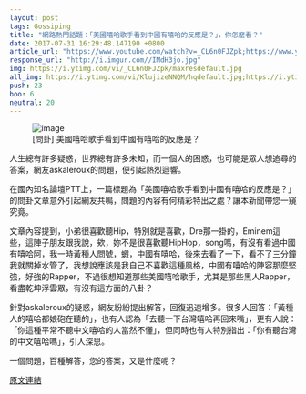 ```yaml
---
layout: post
tags: Gossiping
title: "網路熱門話題：「美國嘻哈歌手看到中國有嘻哈的反應是？」，你怎麼看？"
date: 2017-07-31 16:29:48.147190 +0800
article_url: "https://www.youtube.com/watch?v=_CL6n0FJZpk;https://www.youtube.com/watch?v=KlujizeNNQM;https://www.youtube.com/watch?v=1wYNFfgrXTI"
response_url: "http://i.imgur.com//IMdH3jo.jpg"
img: https://i.ytimg.com/vi/_CL6n0FJZpk/maxresdefault.jpg
all_img: https://i.ytimg.com/vi/KlujizeNNQM/hqdefault.jpg;https://i.ytimg.com/vi/1wYNFfgrXTI/maxresdefault.jpg;http://i.imgur.com//IMdH3jo.jpg
push: 23
boo: 6
neutral: 20
---
```


<figure>
<img src="https://i.ytimg.com/vi/_CL6n0FJZpk/maxresdefault.jpg" alt="image">
<figcaption>
[問卦] 美國嘻哈歌手看到中國有嘻哈的反應是？
</figcaption>
</figure>



人生總有許多疑惑，世界總有許多未知，而一個人的困惑，也可能是眾人想追尋的答案，網友askaleroux的問題，便引起熱烈迴響。

在國內知名論壇PTT上，一篇標題為「美國嘻哈歌手看到中國有嘻哈的反應是？」的問卦文章意外引起網友共鳴，問題的內容有何精彩特出之處？讓本新聞帶您一窺究竟。

文章內容提到，小弟很喜歡聽Hip，特別就是喜歡，Dre那一掛的，Eminem這些，這陣子朋友跟我說，欸，妳不是很喜歡聽HipHop，song嗎，有沒有看過中國有嘻哈阿，我一時黃種人問號，蝦，中國有嘻哈，後來去看了一下，看不了三分鐘我就關掉水管了，我想說應該是我自己不喜歡這種風格，中國有嘻哈的陣容那麼堅強，好強的Rapper，不過很想知道那些美國嘻哈歌手，尤其是那些黑人Rapper，看盡乾坤浮雲眾，有沒有這方面的八卦？

針對askaleroux的疑惑，網友紛紛提出解答，回復迅速增多。很多人回答：「黃種人的嘻哈都娘砲在聽的」，也有人認為「去聽一下台灣嘻哈再回來嘴」，更有人說：「你這種平常不聽中文嘻哈的人當然不懂」，但同時也有人特別指出：「你有聽台灣的中文嘻哈嗎」，引人深思。

一個問題，百種解答，您的答案，又是什麼呢？

<a href = "https://www.ptt.cc/bbs/Gossiping/M.1501217156.A.5B9.html">原文連結</a>

